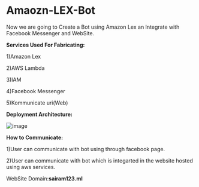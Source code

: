 # Amaozn-LEX-Bot

Now we are going to Create a Bot using Amazon Lex an Integrate with Facebook Messenger and WebSite.

**Services Used For Fabricating:**

1)Amazon Lex

2)AWS Lambda

3)IAM

4)Facebook Messenger

5)Kommunicate uri(Web)

**Deployment Architecture:**

![image](https://user-images.githubusercontent.com/87435344/230006943-d263f808-b369-41e6-ac3b-b874b6e634c8.png)

**How to Communicate:**

1)User can communicate with bot using through facebook page.

2)User can communicate with bot which is integarted in the website hosted using aws services.

WebSite Domain:**sairam123.ml**
